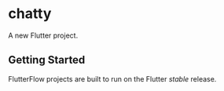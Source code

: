 # chatty

A new Flutter project.

## Getting Started

FlutterFlow projects are built to run on the Flutter _stable_ release.
